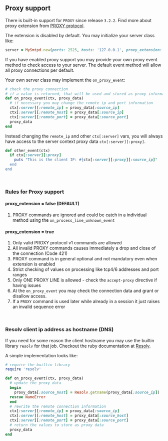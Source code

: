 ## Proxy support

There is built-in support for `PROXY` since release `3.2.2`. Find more about proxy extension from [PROXY protocol](https://github.com/haproxy/haproxy/blob/master/doc/proxy-protocol.txt).

The extension is disabled by default. You may initialize your server class like:

```rb
server = MySmtpd.new(ports: 2525, hosts: '127.0.0.1', proxy_extension: true)
```

If you have enabled proxy support you may provide your own proxy event method to check access to your server. The default event method will allow all proxy connections per default.

Your own server class may implement the `on_proxy_event`:

```rb
# check the proxy connection
# if a value is returned, that will be used and stored as proxy information
def on_proxy_event(ctx, proxy_data)
  # if necessary you may change the remote ip and port information
  ctx[:server][:remote_ip] = proxy_data[:source_ip]
  ctx[:server][:remote_host] = proxy_data[:source_ip]
  ctx[:server][:remote_port] = proxy_data[:source_port]
  proxy_data
end
```

Instead changing the `remote_ip` and other `ctx[:server]` vars, you will always have access to the server context proxy data `ctx[:server][:proxy]`.

```rb
def other_event(ctx)
  if ctx[:server][:proxy]
    puts "This is the client IP: #{ctx[:server][:proxy][:source_ip]"
  end
end
```

<br>

### Rules for Proxy support

#### proxy_extension = false (DEFAULT)

1. PROXY commands are ignored and could be catch in a individual method using the `on_process_line_unknown_event`

#### proxy_extension = true

1. Only valid PROXY protocol v1 commands are allowed
2. All invalid PROXY commands causes immediately a drop and close of the connection (Code 421)
3. PROXY command is in general optional and not mandatory even when extension is enabled
4. Strict checking of values on processing like tcp4/6 addresses and port ranges
5. Only ONE PROXY LINE is allowed - check the `accept-proxy` directive if having issues
6. At the `on_proxy_event` you may check the connection data and grant or disallow access.
7. If a `PROXY` command is used later while already in a session it just raises an invalid sequence error

<br>

### Resolv client ip address as hostname (DNS)

If you need for some reason the client hostname you may use the builtin library `resolv` for that job. Checkout the ruby documentation at [Resolv](https://ruby-doc.org/3.2.2/stdlibs/resolv/Resolv.html).

A simple implementation looks like:

```rb
# require the builtin library
require 'resolv'

def on_proxy_event(ctx, proxy_data)
  # update the proxy data
  begin
    proxy_data[:source_host] = Resolv.getname(proxy_data[:source_ip])
  rescue NameError
  end
  # rewrite the remote connection information
  ctx[:server][:remote_ip] = proxy_data[:source_ip]
  ctx[:server][:remote_host] = proxy_data[:source_host]
  ctx[:server][:remote_port] = proxy_data[:source_port]
  # return the values to store as proxy data
  proxy_data
end
```

<br>
